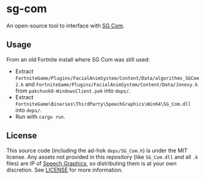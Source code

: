 # sg-com

An open-source tool to interface with [SG Com](https://www.speech-graphics.com/sg-com-runtime-audio-to-face-animation-software).

## Usage
From an old Fortnite install where SG Com was still used:
- Extract `FortniteGame/Plugins/FacialAnimSystem/Content/Data/algorithms_SGCom2.k` and `FortniteGame/Plugins/FacialAnimSystem/Content/Data/Jonesy.k` from `pakchunk0-WindowsClient.pak` into `deps/`.
- Extract `FortniteGame\Binaries\ThirdParty\SpeechGraphics\Win64\SG_Com.dll` into `deps/`.
- Run with `cargo run`.

## License

This source code (including the ad-hok `deps/SG_Com.h`) is under the MIT license. Any assets not provided in this repository (like `SG_Com.dll` and all `.k` files) are IP of [Speech Graphics](https://www.speech-graphics.com), so distributing them is at your own discretion. See [LICENSE](LICENSE) for more information.
